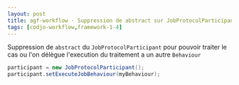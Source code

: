 ```yaml
---
layout: post
title: agf-workflow - Suppression de abstract sur JobProtocolParticipant
tags: [codjo-workflow,framework-1-4]
---
```

Suppression de ```abstract``` du ```JobProtocolParticipant``` pour pouvoir traiter le cas ou l'on délègue l'execution du traitement a un autre ```Behaviour``` 

```java
participant = new JobProtocolParticipant();
participant.setExecuteJobBehaviour(myBehaviour);
```
